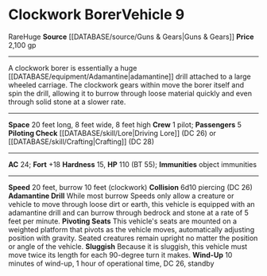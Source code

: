 ﻿---
ac: '24'
burrow_speed: '10'
climb_speed: null
fly_speed: null
fortitude: '+18'
hardness: '15'
hp: '110'
id: '30'
item_category: Vehicles
land_speed: '20'
level: '9'
max_speed: '20'
name: Clockwork Borer
price: 2,100 gp
rarity: Rare
reflex: null
resistance: null
rus_type_level: null
school: null
size: Huge
source: '[[DATABASE/source/Guns & Gears|Guns & Gears]]'
swim_speed: null
trait:
- '[[DATABASE/trait/Rare|Rare]]'
type: Vehicle

---
# Clockwork Borer<span class="item-type">Vehicle 9</span>

<span class="trait-rare item-trait">Rare</span><span class="trait-size item-trait">Huge</span>
**Source** [[DATABASE/source/Guns & Gears|Guns & Gears]]
**Price** 2,100 gp

---
A clockwork borer is essentially a huge [[DATABASE/equipment/Adamantine|adamantine]] drill attached to a large wheeled carriage. The clockwork gears within move the borer itself and spin the drill, allowing it to burrow through loose material quickly and even through solid stone at a slower rate.

---
**Space** 20 feet long, 8 feet wide, 8 feet high
**Crew** 1 pilot; **Passengers** 5
**Piloting Check** [[DATABASE/skill/Lore|Driving Lore]] (DC 26) or [[DATABASE/skill/Crafting|Crafting]] (DC 28)

---
**AC** 24; **Fort** +18
**Hardness** 15, **HP** 110 (BT 55); **Immunities** object immunities

---
**Speed** 20 feet, burrow 10 feet (clockwork)
**Collision** 6d10 piercing (DC 26)
**Adamantine Drill** While most burrow Speeds only allow a creature or vehicle to move through loose dirt or earth, this vehicle is equipped with an adamantine drill and can burrow through bedrock and stone at a rate of 5 feet per minute.
 **Pivoting Seats** This vehicle's seats are mounted on a weighted platform that pivots as the vehicle moves, automatically adjusting position with gravity. Seated creatures remain upright no matter the position or angle of the vehicle.
 **Sluggish** Because it is sluggish, this vehicle must move twice its length for each 90-degree turn it makes.
 **Wind-Up** 10 minutes of wind-up, 1 hour of operational time, DC 26, standby